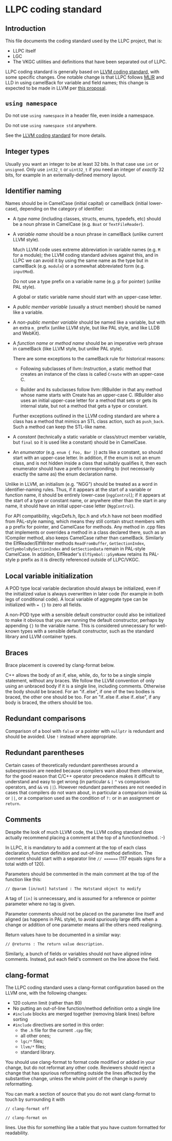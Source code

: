 # LLPC coding standard

## Introduction

This file documents the coding standard used by the LLPC project, that is:
* LLPC itself
* LGC
* The VKGC utilities and definitions that have been separated out of LLPC.

LLPC coding standard is generally based on
[LLVM coding standard](https://llvm.org/docs/CodingStandards.html),
with some specific changes. One notable change is that LLPC follows
[MLIR](https://github.com/tensorflow/mlir/blob/master/g3doc/DeveloperGuide.md)
and LLD in using camelBack for variable and field names; this change is
expected to be made in LLVM per
[this proposal](https://llvm.org/docs/Proposals/VariableNames.html).

## `using namespace`

Do not use `using namespace` in a header file, even inside a namespace.

Do not use `using namespace std` anywhere.

See the
[LLVM coding standard](https://llvm.org/docs/CodingStandards.html#do-not-use-using-namespace-std)
for more details.

## Integer types

Usually you want an integer to be at least 32 bits. In that case use `int` or `unsigned`.
Only use `int32_t` or `uint32_t` if you need an integer of _exactly_ 32 bits, for example
in an externally-defined memory layout.

## Identifier naming

Names should be in CamelCase (initial capital) or camelBack (initial lower-case), depending on
the category of identifier:

* A *type name* (including classes, structs, enums, typedefs, etc) should be a noun phrase
  in CamelCase (e.g. `Boat` or `TextFileReader`).

* A *variable name* should be a noun phrase in camelBack (unlike current LLVM style).

  Much LLVM code uses extreme abbreviation in variable names (e.g. `M` for a module); the LLVM coding
  standard advises against this, and in LLPC we can avoid it by using the same name as the type but
  in camelBack (e.g. `module`) or a somewhat abbreviated form (e.g. `inputMod`).

  Do not use a type prefix on a variable name (e.g. p for pointer) (unlike PAL style).

  A global or static variable name should start with an upper-case letter.

* A *public member variable* (usually a struct member) should be named like a variable.

* A *non-public member variable* should be named like a variable, but
  with an extra `m_` prefix (unlike LLVM style, but like PAL style, and like LLDB and WebKit).

* A *function name* or *method name* should be an imperative verb phrase in camelBack
  (like LLVM style, but unlike PAL style).

  There are some exceptions to the camelBack rule for historical reasons:

  - Following subclasses of llvm::Instruction, a static method that creates an instance of the class is
    called `Create` with an upper-case C.

  - Builder and its subclasses follow llvm::IRBuilder in that any method whose name starts with Create
    has an upper-case C. IRBuilder also uses an initial upper-case letter for a method that sets
    or gets its internal state, but not a method that gets a type or constant.

  Further exceptions outlined in the LLVM coding standard are where a class has a method that
  mimics an STL class action, such as `push_back`. Such a method can keep the STL-like name.

* A *constant* (technically a static variable or class/struct member variable, but `final` so it is used
  like a constant) should be in CamelCase.

* An *enumerator* (e.g. `enum { Foo, Bar }`) acts like a constant, so should start with an
  upper-case letter. In addition, if the enum is not an enum class, and is not hidden inside a
  class that suitably qualifies it, then each enumerator should have
  a prefix corresponding to (not necessarily exactly the same as) the enum declaration name.

Unlike in LLVM, an initialism (e.g. "NGG") should be treated as a word in identifier-naming
rules. Thus, if it appears at the start of a variable or function name, it should be entirely
lower-case (`nggControl`); if it appears at the start of a type or constant name, or anywhere
other than the start in any name, it should have an initial upper-case letter (`NggControl`).

For API compatibility, vkgcDefs.h, llpc.h and vfx.h have not been modified from PAL-style naming,
which means they still
contain struct members with a p prefix for pointer, and CamelCase for methods. Any method
in .cpp files that implements or overrides a method in a class declared there, such as an
ICompiler method, also keeps CamelCase rather than camelBack. Similarly the ElfReader/ElfWriter
methods `ReadFromBuffer`, `GetSectionIndex`, `GetSymbolsBySectionIndex` and `GetSectionData`
remain in PAL-style CamelCase. In addition, ElfReader's `ElfSymbol::pSymName` retains its
PAL-style p prefix as it is directly referenced outside of LLPC/VKGC.

## Local variable initialization

A POD type local variable declaration should always be initialized, even if the initialized
value is always overwritten in later code (for example in both legs of conditional code).
A local variable of aggregate type can be initialized with `= {}` to zero all fields.

A non-POD type with a sensible default constructor could also be initialized to make it
obvious that you are running the default constructor, perhaps by appending `{}` to the
variable name. This is considered unnecessary for well-known types with a sensible default
constructor, such as the standard library and LLVM container types.

## Braces

Brace placement is covered by clang-format below.

C++ allows the body of an if, else, while, do, for to be a single simple statement,
without any braces. We follow the LLVM convention of only using an unbraced body if
it is a single line, including comments. Otherwise the body should be braced. For
an "if..else", if one of the two bodies is braced, the other one should be too. For
an "if..else if..else if..else", if any body is braced, the others should be too.

## Redundant comparisons

Comparison of a bool with `false` or a pointer with `nullptr` is redundant and should
be avoided. Use `!` instead where appropriate.

## Redundant parentheses

Certain cases of theoretically redundant parentheses around a subexpression are needed
because compilers warn about them otherwise, for the good reason that C/C++ operator
precedence makes it difficult to understand and easy to get wrong (in particular
`&` `|` `^` vs comparison operators, and `&&` vs `||`). However redundant parentheses
are not needed in cases that compilers do not warn about, in particular a comparison
inside `&&` or `||`, or a comparison used as the condition of `?:` or in an assignment
or `return`.

## Comments

Despite the look of much LLVM code, the LLVM coding standard does actually recommend
placing a comment at the top of a function/method. :-)

In LLPC, it is mandatory to add a comment at the top of each class declaration, function
definition and out-of-line method definition. The comment should start with a separator
line `// ======` (117 equals signs for a total width of 120).

Parameters should be commented in the main comment at
the top of the function like this:

```
// @param [in/out] hatstand : The Hatstand object to modify
```

A tag of `[in]` is unnecessary, and is assumed for a reference or pointer parameter
where no tag is given.

Parameter comments should not be placed on the parameter line itself and aligned
(as happens in PAL style), to avoid spuriously large diffs when a change or addition
of one parameter means all the others need realigning.

Return values have to be documented in a similar way:
```
// @returns : The return value description.
```

Similarly, a bunch of fields or variables should not have aligned inline comments.
Instead, put each field's comment on the line above the field.

## clang-format

The LLPC coding standard uses a clang-format configuration based on the LLVM one,
with the following changes:

- 120 column limit (rather than 80)
- No putting an out-of-line function/method definition onto a single line
- `#include` blocks are merged together (removing blank lines) before sorting
- `#include` directives are sorted in this order:
  - the `.h` file for the current `.cpp` file;
  - all other ones;
  - `lgc/*` files;
  - `llvm/*` files;
  - standard library.

You should use clang-format to format code modified or added in your change, but do not
reformat any other code. Reviewers should reject a change that has spurious reformatting
outside the lines affected by the substantive change, unless the whole point of the change
is purely reformatting.

You can mark a section of source that you do not want clang-format to touch by surrounding
it with

```
// clang-format off

// clang-format on
```

lines. Use this for something like a table that you have custom formatted for readability.
